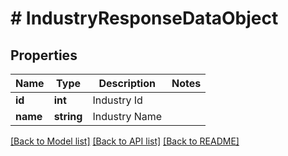 # # IndustryResponseDataObject

## Properties

Name | Type | Description | Notes
------------ | ------------- | ------------- | -------------
**id** | **int** | Industry Id |
**name** | **string** | Industry Name |

[[Back to Model list]](../../README.md#models) [[Back to API list]](../../README.md#endpoints) [[Back to README]](../../README.md)
